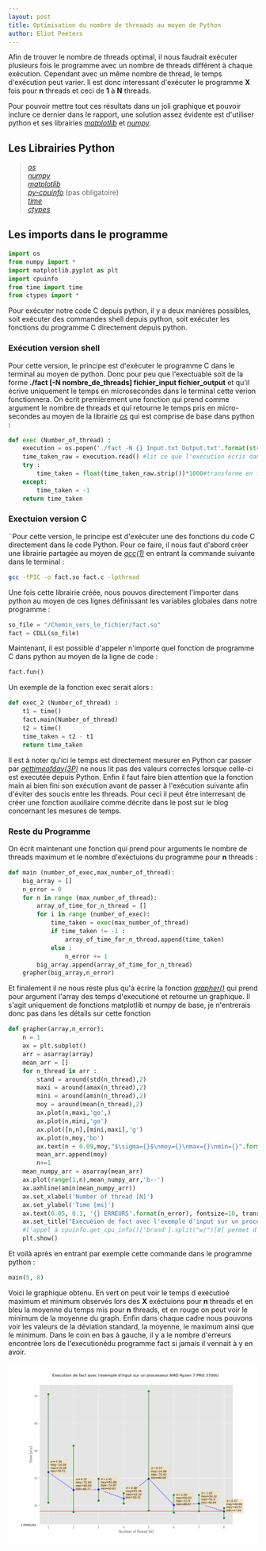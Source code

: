 ```yaml
---
layout: post
title: Optimisation du nombre de threaads au moyen de Python
author: Eliot Peeters
---
```


Afin de trouver le nombre de threads optimal, il nous faudrait exécuter plusieurs fois le programme avec un nombre de threads différent à chaque exécution. Cependant avec un même nombre de thread, le temps d'exécution peut varier. Il est donc interessant d'exécuter le programme **X** fois pour **n** threads et ceci de **1** à **N** threads. 

Pour pouvoir mettre tout ces résultats dans un joli graphique et pouvoir inclure ce dernier dans le rapport, une solution assez évidente est d'utiliser python et ses librairies [*matplotlib*](https://matplotlib.org/) et [*numpy*](https://numpy.org/).

> 
 ## Les Librairies Python


> [*os*](https://docs.python.org/3/library/os.html)\
> [*numpy*](https://numpy.org/)\
> [*matplotlib*](https://matplotlib.org/)\
> [*py-cpuinfo*](https://github.com/workhorsy/py-cpuinfo) (pas obligatoire)\
> [*time*](https://docs.python.org/fr/3/library/time.html)\
> [*ctypes*](https://docs.python.org/3/library/ctypes.html)

## Les imports dans le programme
```python
import os
from numpy import *
import matplotlib.pyplot as plt
import cpuinfo
from time import time
from ctypes import *
```
Pour exécuter notre code C depuis python, il y a deux manières possibles, soit exécuter des commandes shell depuis python, soit exécuter les fonctions du programme C directement depuis python.

### Exécution version shell

Pour cette version, le principe est d'exécuter le programme C dans le terminal au moyen de python. Donc pour peu que l'exectuable soit de la forme **./fact [-N nombre_de_threads] fichier_input fichier_output** et qu'il écrive uniquement le temps en microsecondes dans le terminal cette verion fonctionnera. On écrit premièrement une fonction qui prend comme argument le nombre de threads et qui retourne le temps pris en micro-secondes au moyen de la librairie [*os*](https://docs.python.org/3/library/os.html) qui est comprise de base dans python :

```python
def exec (Number_of_thread) : 
    execution = os.popen('./fact -N {} Input.txt Output.txt'.format(str(Number_of_thread))) #écrit dans le terminal
    time_taken_raw = execution.read() #lit ce que l'execution écris dans le terminal
    try :
        time_taken = float(time_taken_raw.strip())*1000#transforme en float et retire le "\n"
    except:
        time_taken = -1
    return time_taken
```
### Exectuion version C

¨Pour cette version, le principe est d'exécuter une des fonctions du code C directement dans le code Python. Pour ce faire, il nous faut d'abord créer une librairie partagée au moyen de [*gcc(1)*](https://linux.die.net/man/1/gcc) en entrant la commande suivante dans le terminal : 

```bash
gcc -fPIC -o fact.so fact.c -lpthread
```
Une fois cette librairie créée, nous pouvos directement l'importer dans python au moyen de ces lignes définissant les variables globales dans notre programme :

```python
so_file = "/Chemin_vers_le_fichier/fact.so"
fact = CDLL(so_file)
```
Maintenant, il est possible d'appeler n'importe quel fonction de programme C dans python au moyen de la ligne de code :
```python
fact.fun()
```
Un exemple de la fonction exec serait alors : 

```python
def exec_2 (Number_of_thread) : 
    t1 = time()
    fact.main(Number_of_thread)
    t2 = time()
    time_taken = t2 - t1
    return time_taken
```

Il est à noter qu'ici le temps est directement mesurer en Python car passer par [*gettimeofday(3P)*](http://man7.org/linux/man-pages/man3/gettimeofday.3p.html) ne nous lit pas des valeurs correctes lorsque celle-ci est executée depuis Python. Enfin il faut faire bien attention que la fonction main ai bien fini son exécution avant de passer à l'exécution suivante afin d'éviter des soucis entre les threads. Pour ceci il peut être interresant de créer une fonction auxiliaire comme décrite dans le post sur le blog concernant les mesures de temps.

### Reste du Programme

On écrit maintenant une fonction qui prend pour arguments le nombre de threads maximum et le nombre d'exéctuions du programme pour **n** threads :

```python
def main (number_of_exec,max_number_of_thread):
    big_array = []
    n_error = 0
    for n in range (max_number_of_thread):
        array_of_time_for_n_thread = []
        for i in range (number_of_exec):
            time_taken = exec(max_number_of_thread)
            if time_taken != -1 :
                array_of_time_for_n_thread.append(time_taken)
            else : 
                n_error += 1
        big_array.append(array_of_time_for_n_thread)
    grapher(big_array,n_error)
```

Et finalement il ne nous reste plus qu'à écrire la fonction [*grapher()*]() qui prend pour argument l'array des temps d'executioné et retourne un graphique. Il s'agit uniquement de fonctions matplotlib et numpy de base, je n'entrerais donc pas dans les détails sur cette fonction

```python
def grapher(array,n_error):
    n = 1
    ax = plt.subplot()
    arr = asarray(array)
    mean_arr = []
    for n_thread in arr : 
        stand = around(std(n_thread),2)
        maxi = around(amax(n_thread),2)
        mini = around(amin(n_thread),2)
        moy = around(mean(n_thread),2)
        ax.plot(n,maxi,'go',)
        ax.plot(n,mini,'go')
        ax.plot([n,n],[mini,maxi],'g')
        ax.plot(n,moy,'bo')
        ax.text(n + 0.09,moy,"$\sigma={}$\nmoy={}\nmax={}\nmin={}".format(stand,moy,maxi,mini),bbox=dict(facecolor='wheat', alpha=0.7))
        mean_arr.append(moy)
        n+=1
    mean_numpy_arr = asarray(mean_arr)
    ax.plot(range(1,n),mean_numpy_arr,'b--')
    ax.axhline(amin(mean_numpy_arr))
    ax.set_xlabel('Number of thread [N]')
    ax.set_ylabel('Time [ms]')
    ax.text(0.05, 0.1, '{} ERREURS'.format(n_error), fontsize=10, transform=plt.gcf().transFigure)
    ax.set_title("Execuéion de fact avec l'exemple d'input sur un processeur " + cpuinfo.get_cpu_info()['brand'].split("w/")[0] ,pad=30)
    #l'appel à cpuinfo.get_cpu_info()['brand'].split("w/")[0] permet d'avoir le nom du processeur
    plt.show()
```

Et voilà après en entrant par exemple cette commande dans le programme python : 
```python
main(5, 8)
```
Voici le graphique obtenu. En vert on peut voir le temps d executioé maximum et minimum observés lors des **X** exéctuions pour **n** threads et en bleu la moyenne du temps mis pour **n** threads, et en rouge on peut voir le minimum de la moyenne du graph. Enfin dans chaque cadre nous pouvons voir les valeurs de la déviation standard, la moyenne, le maximum ainsi que le minimum. Dans le coin en bas à gauche, il y a le nombre d'erreurs encontrée lors de l'executionédu programme fact si jamais il vennait à y en avoir.

![Graph](https://raw.githubusercontent.com/Eliot-P/public_png/master/Graph2.png)
